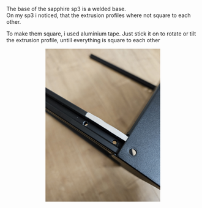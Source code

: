 The base of the sapphire sp3 is a welded base. <br>
On my sp3 i noticed, that the extrusion profiles where not square to each other.

To make them square, i used aluminium tape. Just stick it on to rotate or tilt the extrusion profile, untill everything is square to each other
<p align="center">
  <img width="300" src="../pictures/20231231_110421.jpg">
</p>
